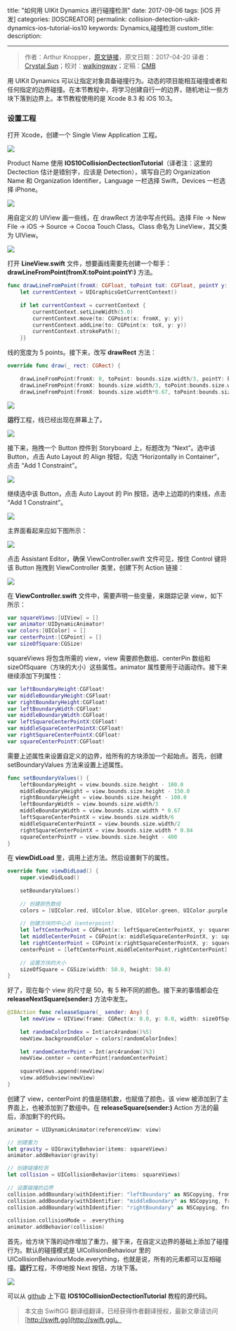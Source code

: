 title: "如何用 UIKit Dynamics 进行碰撞检测"
date: 2017-09-06
tags: [iOS 开发]
categories: [IOSCREATOR]
permalink: collision-detection-uikit-dynamics-ios-tutorial-ios10
keywords: Dynamics,碰撞检测
custom_title: 
description: 

---
> 作者：Arthur Knopper，[原文链接](https://www.ioscreator.com/tutorials/collision-detection-uikit-dynamics-ios-tutorial-ios10)，原文日期：2017-04-20
> 译者：[Crystal Sun](http://www.jianshu.com/users/7a2d2cc38444/latest_articles)；校对：[walkingway](http://chengway.in/)；定稿：[CMB](https://github.com/chenmingbiao)
  







<!--此处开始正文-->

用 UIKit Dynamics 可以让指定对象具备碰撞行为。动态的项目能相互碰撞或者和任何指定的边界碰撞。在本节教程中，将学习创建自行一的边界，随机地让一些方块下落到边界上。本节教程使用的是 Xcode 8.3 和 iOS 10.3。

<!--more-->

### 设置工程

打开 Xcode，创建一个 Single View Application 工程。

![](/img/articles/collision-detection-uikit-dynamics-ios-tutorial-ios10/single-view-xcode-templateformat=1500w1504677793.38)

Product Name 使用 **IOS10CollisionDectectionTutorial**（译者注：这里的 Dectection 估计是错别字，应该是 Detection），填写自己的 Organization Name 和 Organization Identifier，Language 一栏选择 Swift，Devices 一栏选择 iPhone。

![](/img/articles/collision-detection-uikit-dynamics-ios-tutorial-ios10/line-view-uiviewformat=1500w1504677799.47)

用自定义的 UIView 画一些线，在 drawRect 方法中写点代码。选择 File -> New File -> iOS -> Source -> Cocoa Touch Class。Class 命名为 LineView，其父类为 UIView。

![](/img/articles/collision-detection-uikit-dynamics-ios-tutorial-ios10/line-view-uiviewformat=1500w1504677799.47)

打开 **LineView.swift** 文件，想要画线需要先创建一个帮手：**drawLineFromPoint(fromX:toPoint:pointY:)** 方法。

```swift
func drawLineFromPoint(fromX: CGFloat, toPoint toX: CGFloat, pointY y: CGFloat) {
    let currentContext = UIGraphicsGetCurrentContext()
        
    if let currentContext = currentContext {
        currentContext.setLineWidth(5.0)
        currentContext.move(to: CGPoint(x: fromX, y: y))
        currentContext.addLine(to: CGPoint(x: toX, y: y))
        currentContext.strokePath();
    }}
```

线的宽度为 5 points。接下来，改写 **drawRect** 方法：

```swift
override func draw(_ rect: CGRect) {
        
    drawLineFromPoint(fromX: 0, toPoint: bounds.size.width/3, pointY: bounds.size.height - 100.0)
    drawLineFromPoint(fromX: bounds.size.width/3, toPoint:bounds.size.width*0.67, pointY:bounds.size.height - 150.0)
    drawLineFromPoint(fromX: bounds.size.width*0.67, toPoint:bounds.size.width, pointY:bounds.size.height - 100.0)}
```

![](/img/articles/collision-detection-uikit-dynamics-ios-tutorial-ios10/custom-class-identity-inspectorformat=500w1504677802.86)

**运行**工程，线已经出现在屏幕上了。

![](/img/articles/collision-detection-uikit-dynamics-ios-tutorial-ios10/format=750w1504677808.44)

接下来，拖拽一个 Button 控件到 Storyboard 上，标题改为 “Next”。选中该 Button，点击 Auto Layout 的 Align 按钮，勾选 “Horizontally in Container”，点击 “Add 1 Constraint”。

![](/img/articles/collision-detection-uikit-dynamics-ios-tutorial-ios10/auto-layout-horizontally-in-containerformat=750w1504677809.87)

继续选中该 Button，点击 Auto Layout 的 Pin 按钮，选中上边距的约束线，点击 “Add 1 Constraint”。

![](/img/articles/collision-detection-uikit-dynamics-ios-tutorial-ios10/button-pin-to-topformat=750w1504677818.01)

主界面看起来应如下图所示：

![](/img/articles/collision-detection-uikit-dynamics-ios-tutorial-ios10/collision-detection-storyboardformat=750w1504677819.34)

点击 Assistant Editor，确保 ViewController.swift 文件可见，按住 Control 键将该 Button 拖拽到 ViewController 类里，创建下列 Action 链接：

![](/img/articles/collision-detection-uikit-dynamics-ios-tutorial-ios10/release%3Dsquare-actionformat=750w1504677820.03)

在 **ViewController.swift** 文件中，需要声明一些变量，来跟踪记录 view，如下所示：

```swift
var squareViews:[UIView] = []
var animator:UIDynamicAnimator!
var colors:[UIColor] = []
var centerPoint:[CGPoint] = []
var sizeOfSquare:CGSize!
```

squareViews 将包含所需的 view，view 需要颜色数组、centerPin 数组和 sizeOfSquare（方块的大小）这些属性。animator 属性要用于动画动作。接下来继续添加下列属性：

```swift
var leftBoundaryHeight:CGFloat!
var middleBoundaryHeight:CGFloat!
var rightBoundaryHeight:CGFloat!
var leftBoundaryWidth:CGFloat!
var middleBoundaryWidth:CGFloat!
var leftSquareCenterPointX:CGFloat!
var middleSquareCenterPointX:CGFloat!
var rightSquareCenterPointX:CGFloat!
var squareCenterPointY:CGFloat!
```

需要上述属性来设置自定义的边界，给所有的方块添加一个起始点。首先，创建 setBoundaryValues 方法来设置上述属性。

```swift
func setBoundaryValues() {
    leftBoundaryHeight = view.bounds.size.height - 100.0
    middleBoundaryHeight = view.bounds.size.height - 150.0
    rightBoundaryHeight = view.bounds.size.height - 100.0
    leftBoundaryWidth = view.bounds.size.width/3
    middleBoundaryWidth = view.bounds.size.width * 0.67
    leftSquareCenterPointX = view.bounds.size.width/6
    middleSquareCenterPointX = view.bounds.size.width/2
    rightSquareCenterPointX = view.bounds.size.width * 0.84
    squareCenterPointY = view.bounds.size.height - 400
}
```

在 **viewDidLoad** 里，调用上述方法。然后设置剩下的属性。

```swift
override func viewDidLoad() {
    super.viewDidLoad()
        
    setBoundaryValues()
            
    // 创建颜色数组
    colors = [UIColor.red, UIColor.blue, UIColor.green, UIColor.purple, UIColor.gray]
            
    // 创建方块的中心点（centerpoint）
    let leftCenterPoint = CGPoint(x: leftSquareCenterPointX, y: squareCenterPointY)
    let middleCenterPoint = CGPoint(x: middleSquareCenterPointX, y: squareCenterPointY)
    let rightCenterPoint = CGPoint(x:rightSquareCenterPointX, y: squareCenterPointY)
    centerPoint = [leftCenterPoint,middleCenterPoint,rightCenterPoint]
            
    // 设置方块的大小
    sizeOfSquare = CGSize(width: 50.0, height: 50.0) 
}
```

好了，现在每个 view 的尺寸是 50，有 5 种不同的颜色。接下来的事情都会在 **releaseNextSquare(sender:)** 方法中发生。

```swift
@IBAction func releaseSquare(_ sender: Any) {
    let newView = UIView(frame: CGRect(x: 0.0, y: 0.0, width: sizeOfSquare.width, height: sizeOfSquare.height))
        
    let randomColorIndex = Int(arc4random()%5)
    newView.backgroundColor = colors[randomColorIndex]
        
    let randomCenterPoint = Int(arc4random()%3)
    newView.center = centerPoint[randomCenterPoint]
        
    squareViews.append(newView)
    view.addSubview(newView)
}
```

创建了 view，centerPoint 的值是随机数，也赋值了颜色，该 view 被添加到了主界面上，也被添加到了数组中。在 **releaseSquare(sender:)** Action 方法的最后，添加剩下的代码。

```swift
animator = UIDynamicAnimator(referenceView: view)

// 创建重力
let gravity = UIGravityBehavior(items: squareViews)
animator.addBehavior(gravity)

// 创建碰撞检测
let collision = UICollisionBehavior(items: squareViews)
        
// 设置碰撞的边界
collision.addBoundary(withIdentifier: "leftBoundary" as NSCopying, from: CGPoint(x: 0.0,y: leftBoundaryHeight), to: CGPoint(x: leftBoundaryWidth, y: leftBoundaryHeight))
collision.addBoundary(withIdentifier: "middleBoundary" as NSCopying, from: CGPoint(x: view.bounds.size.width/3,y: middleBoundaryHeight), to: CGPoint(x: middleBoundaryWidth, y: middleBoundaryHeight))
collision.addBoundary(withIdentifier: "rightBoundary" as NSCopying, from: CGPoint(x: middleBoundaryWidth,y: rightBoundaryHeight), to: CGPoint(x: view.bounds.size.width, y: rightBoundaryHeight))
        
collision.collisionMode = .everything
animator.addBehavior(collision)
```

首先，给方块下落的动作增加了重力，接下来，在自定义边界的基础上添加了碰撞行为。默认的碰撞模式是 UICollisionBehaviour 里的 UICollisionBehaviourMode.everything，也就是说，所有的元素都可以互相碰撞。**运行**工程，不停地按 Next 按钮，方块下落。

![](/img/articles/collision-detection-uikit-dynamics-ios-tutorial-ios10/collision-detection-simulatorformat=750w1504677820.83)

可以从 [github](https://github.com/ioscreator/ioscreator) 上下载 **IOS10CollisionDectectionTutorial** 教程的源代码。
> 本文由 SwiftGG 翻译组翻译，已经获得作者翻译授权，最新文章请访问 [http://swift.gg](http://swift.gg)。